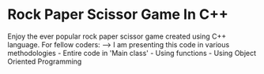 # Rock Paper Scissor Game In C++

Enjoy the ever popular rock paper scissor game created using C++ language.
For fellow coders: 
    --> I am presenting this code in various methodologies
    - Entire code in 'Main class'
    - Using functions
    - Using Object Oriented Programming
